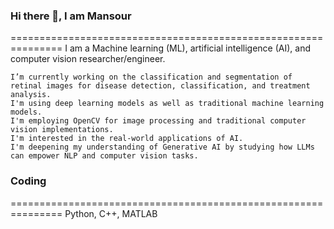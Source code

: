 ### Hi there 👋, I am Mansour

===============================================================
I am a Machine learning (ML), artificial intelligence (AI), and computer vision researcher/engineer.

    I’m currently working on the classification and segmentation of retinal images for disease detection, classification, and treatment analysis.
    I'm using deep learning models as well as traditional machine learning models.
    I'm employing OpenCV for image processing and traditional computer vision implementations.
    I'm interested in the real-world applications of AI.
    I'm deepening my understanding of Generative AI by studying how LLMs can empower NLP and computer vision tasks.
    


### Coding
===============================================================
    Python, C++, MATLAB

